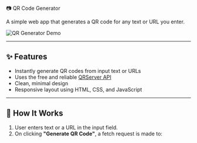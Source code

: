 📷 QR Code Generator

A simple web app that generates a QR code for any text or URL you enter.

![QR Generator Demo](https://api.qrserver.com/v1/create-qr-code/?data=https://www.google.com/&size=100x100)

---

## ✨ Features

- Instantly generate QR codes from input text or URLs  
- Uses the free and reliable [QRServer API](https://goqr.me/api/)
- Clean, minimal design
- Responsive layout using HTML, CSS, and JavaScript

---

## 🚀 How It Works

1. User enters text or a URL in the input field.
2. On clicking **"Generate QR Code"**, a fetch request is made to:
